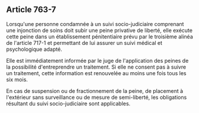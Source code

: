 Article 763-7
----
Lorsqu'une personne condamnée à un suivi socio-judiciaire comprenant une
injonction de soins doit subir une peine privative de liberté, elle exécute
cette peine dans un établissement pénitentiaire prévu par le troisième alinéa de
l'article 717-1 et permettant de lui assurer un suivi médical et psychologique
adapté.

Elle est immédiatement informée par le juge de l'application des peines de la
possibilité d'entreprendre un traitement. Si elle ne consent pas à suivre un
traitement, cette information est renouvelée au moins une fois tous les six
mois.

En cas de suspension ou de fractionnement de la peine, de placement à
l'extérieur sans surveillance ou de mesure de semi-liberté, les obligations
résultant du suivi socio-judiciaire sont applicables.
